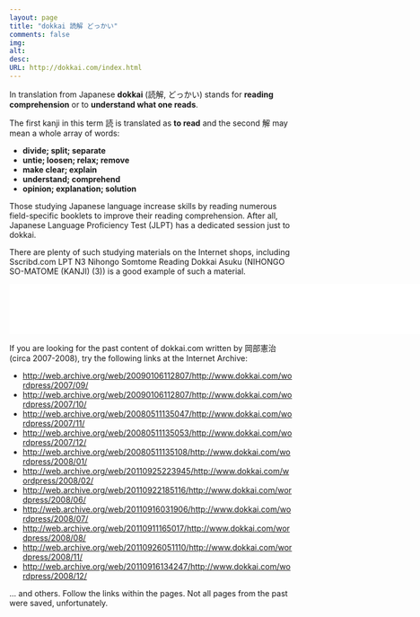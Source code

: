 ```yaml
---
layout: page
title: "dokkai 読解 どっかい"
comments: false
img:
alt:
desc:
URL: http://dokkai.com/index.html
---
```

<link rel="stylesheet" href="https://cdnjs.cloudflare.com/ajax/libs/normalize/5.0.0/normalize.min.css">

In translation from Japanese <b>dokkai</b> (読解, どっかい) stands for <b>reading comprehension</b> or to <b>understand what one reads</b>.

The first kanji	in this term 読 is translated as <b>to read</b> and the second 解 may mean a whole array of words:
<b>
- divide; split; separate
- untie; loosen; relax; remove
- make clear; explain
- understand; comprehend
- opinion; explanation; solution
</b>

Those studying Japanese  language increase skills by reading numerous field-specific booklets to improve their reading comprehension. After all, Japanese Language Proficiency Test (JLPT) has a dedicated session just to dokkai.

There are plenty of such studying materials on the Internet shops, including Sscribd.com LPT N3 Nihongo Somtome Reading Dokkai Asuku (NIHONGO SO-MATOME (KANJI) (3)) is a good example of such a material.

<center>
  <iframe data-aa="1312362" src="//ad.a-ads.com/1312362?size=990x90" scrolling="no" style="width:990px; height:90px; border:0px; padding:0; overflow:hidden" allowtransparency="true"></iframe>
</center>

If you are looking for the past content of dokkai.com written by 岡部憲治 (circa 2007-2008), try the following links at the Internet Archive:

- <a href="http://web.archive.org/web/20090106112807/http://www.dokkai.com/wordpress/2007/09/" target="_blank">http://web.archive.org/web/20090106112807/http://www.dokkai.com/wordpress/2007/09/</a>
- <a href="http://web.archive.org/web/20090106112807/http://www.dokkai.com/wordpress/2007/10/" target="_blank">http://web.archive.org/web/20090106112807/http://www.dokkai.com/wordpress/2007/10/</a>
- <a href="http://web.archive.org/web/20080511135047/http://www.dokkai.com/wordpress/2007/11/" target="_blank">http://web.archive.org/web/20080511135047/http://www.dokkai.com/wordpress/2007/11/</a>
- <a href="http://web.archive.org/web/20080511135053/http://www.dokkai.com/wordpress/2007/12/" target="_blank">http://web.archive.org/web/20080511135053/http://www.dokkai.com/wordpress/2007/12/</a>
- <a href="http://web.archive.org/web/20080511135108/http://www.dokkai.com/wordpress/2008/01/" target="_blank">http://web.archive.org/web/20080511135108/http://www.dokkai.com/wordpress/2008/01/</a>
- <a href="http://web.archive.org/web/20110925223945/http://www.dokkai.com/wordpress/2008/02/" target="_blank">http://web.archive.org/web/20110925223945/http://www.dokkai.com/wordpress/2008/02/</a>
- <a href="http://web.archive.org/web/20110922185116/http://www.dokkai.com/wordpress/2008/06/" target="_blank">http://web.archive.org/web/20110922185116/http://www.dokkai.com/wordpress/2008/06/</a>
- <a href="http://web.archive.org/web/20110916031906/http://www.dokkai.com/wordpress/2008/07/" target="_blank">http://web.archive.org/web/20110916031906/http://www.dokkai.com/wordpress/2008/07/</a>
- <a href="http://web.archive.org/web/20110911165017/http://www.dokkai.com/wordpress/2008/08/" target="_blank">http://web.archive.org/web/20110911165017/http://www.dokkai.com/wordpress/2008/08/</a>
- <a href="http://web.archive.org/web/20110926051110/http://www.dokkai.com/wordpress/2008/11/" target="_blank">http://web.archive.org/web/20110926051110/http://www.dokkai.com/wordpress/2008/11/</a>
- <a href="http://web.archive.org/web/20110916134247/http://www.dokkai.com/wordpress/2008/12/" target="_blank">http://web.archive.org/web/20110916134247/http://www.dokkai.com/wordpress/2008/12/</a>

... and others. Follow the links within the pages. Not all pages from the past were saved, unfortunately.

<div id="commento"></div>
<script src="https://cdn.commento.io/js/commento.js"></script>
